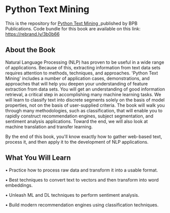 # Python Text Mining

This is the repository for [Python Text Mining
](https://bpbonline.com/products/python-text-mining?_pos=1&_sid=bfd1bf7ce&_ss=r),published by BPB Publications. Code bundle for this book are available on this link: https://rebrand.ly/3b0b66

## About the Book
Natural Language Processing (NLP) has proven to be useful in a wide range of applications. Because of this, extracting information from text data sets requires attention to methods, techniques, and approaches.
'Python Text Mining' includes a number of application cases, demonstrations, and approaches that will help you deepen your understanding of feature extraction from data sets. You will get an understanding of good information retrieval, a critical step in accomplishing many machine learning tasks. We will learn to classify text into discrete segments solely on the basis of model properties, not on the basis of user-supplied criteria. The book will walk you through many methodologies, such as classification, that will enable you to rapidly construct recommendation engines, subject segmentation, and sentiment analysis applications. Toward the end, we will also look at machine translation and transfer learning.

By the end of this book, you'll know exactly how to gather web-based text, process it, and then apply it to the development of NLP applications.

## What You Will Learn
•	Practice how to process raw data and transform it into a usable format.

•	Best techniques to convert text to vectors and then transform into word embeddings.

•	Unleash ML and DL techniques to perform sentiment analysis.

•	Build modern recommendation engines using classification techniques.
